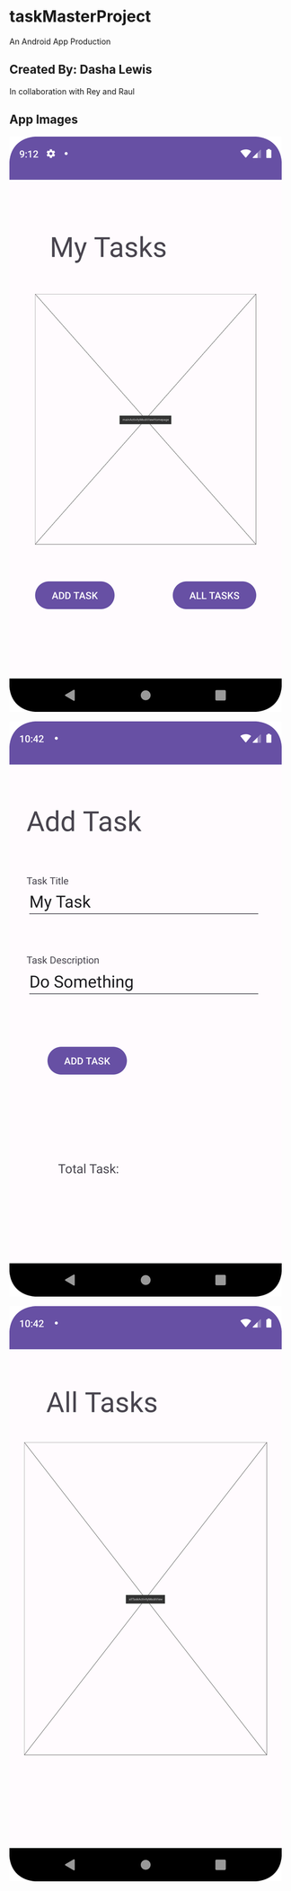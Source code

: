 # taskMasterProject

An Android App Production

## Created By: Dasha Lewis

In collaboration with Rey and Raul

## App Images

![Homepage](screenshots/homepage.png)

![Add Task Page](screenshots/addTaskPage.png)

![All Tasks Page](screenshots/allTasksPage.png)


